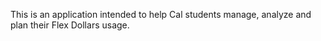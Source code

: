This is an application intended to help Cal students
manage, analyze and plan their Flex Dollars usage.
